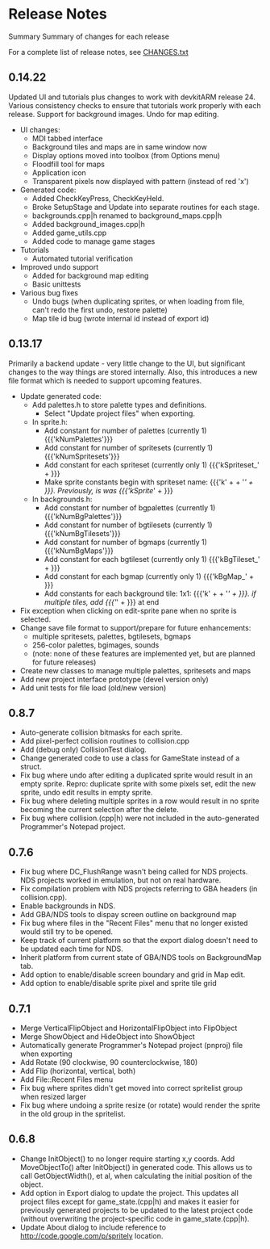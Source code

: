 # Release Notes

Summary Summary of changes for each release

For a complete list of release notes, see [CHANGES.txt](http://garykac.github.io/spritely/CHANGES.txt)

## 0.14.22

Updated UI and tutorials plus changes to work with devkitARM release 24. Various consistency checks to ensure that tutorials work
properly with each release. Support for background images. Undo for map editing.

* UI changes:
  * MDI tabbed interface
  * Background tiles and maps are in same window now
  * Display options moved into toolbox (from Options menu)
  * Floodfill tool for maps
  * Application icon
  * Transparent pixels now displayed with pattern (instead of red 'x')
* Generated code:
  * Added CheckKeyPress, CheckKeyHeld.
  * Broke SetupStage and Update into separate routines for each stage.
  * backgrounds.cpp|h renamed to background_maps.cpp|h
  * Added background_images.cpp|h
  * Added game_utils.cpp
  * Added code to manage game stages
* Tutorials
  * Automated tutorial verification
* Improved undo support
  * Added for background map editing
  * Basic unittests
* Various bug fixes
  * Undo bugs (when duplicating sprites, or when loading from file, can't redo the first undo, restore palette)
  * Map tile id bug (wrote internal id instead of export id)

## 0.13.17

Primarily a backend update - very little change to the UI, but significant changes to the way things are stored internally. Also, this introduces a new file format which is needed to support upcoming features.

* Update generated code:
  * Add palettes.h to store palette types and definitions.
    * Select "Update project files" when exporting.
  * In sprite.h:
    * Add constant for number of palettes (currently 1) {{{'kNumPalettes'}}}
    * Add constant for number of spritesets (currently 1) {{{'kNumSpritesets'}}}
    * Add constant for each spriteset (currently only 1) {{{'kSpriteset_' + <spriteset-name>}}}
    * Make sprite constants begin with spriteset name: {{{'k' + <spriteset-name> + '_' + <sprite-name>}}}. Previously, is was {{{'kSprite_' + <sprite-name>}}}
  * In backgrounds.h:
    * Add constant for number of bgpalettes (currently 1) {{{'kNumBgPalettes'}}}
    * Add constant for number of bgtilesets (currently 1) {{{'kNumBgTilesets'}}}
    * Add constant for number of bgmaps (currently 1) {{{'kNumBgMaps'}}}
    * Add constant for each bgtileset (currently only 1) {{{'kBgTileset_' + <tileset-name>}}}
    * Add constant for each bgmap (currently only 1) {{{'kBgMap_' + <map-name>}}}
    * Add constants for each background tile: 1x1: {{{'k' + <tileset-name> + '_' + <bgsprite-name>}}}. if multiple tiles, add {{{'_' + <tile>}}} at end
* Fix exception when clicking on edit-sprite pane when no sprite is selected.
* Change save file format to support/prepare for future enhancements:
  * multiple spritesets, palettes, bgtilesets, bgmaps
  * 256-color palettes, bgimages, sounds
  * (note: none of these features are implemented yet, but are planned for future releases)
* Create new classes to manage multiple palettes, spritesets and maps
* Add new project interface prototype (devel version only)
* Add unit tests for file load (old/new version)

## 0.8.7

* Auto-generate collision bitmasks for each sprite.
* Add pixel-perfect collision routines to collision.cpp
* Add (debug only) CollisionTest dialog.
* Change generated code to use a class for GameState instead of a struct.
* Fix bug where undo after editing a duplicated sprite would result in an empty sprite. Repro: duplicate sprite with some pixels set, edit the new sprite, undo edit results in empty sprite.
* Fix bug where deleting multiple sprites in a row would result in no sprite becoming the current selection after the delete.
* Fix bug where collision.(cpp|h) were not included in the auto-generated Programmer's Notepad project.

## 0.7.6

* Fix bug where DC_FlushRange wasn't being called for NDS projects. NDS projects worked in emulation, but not on real hardware.
* Fix compilation problem with NDS projects referring to GBA headers (in collision.cpp).
* Enable backgrounds in NDS.
* Add GBA/NDS tools to dispay screen outline on background map
* Fix bug where files in the "Recent Files" menu that no longer existed would still try to be opened.
* Keep track of current platform so that the export dialog doesn't need to be updated each time for NDS.
* Inherit platform from current state of GBA/NDS tools on BackgroundMap tab.
* Add option to enable/disable screen boundary and grid in Map edit.
* Add option to enable/disable sprite pixel and sprite tile grid

## 0.7.1

* Merge VerticalFlipObject and HorizontalFlipObject into FlipObject
* Merge ShowObject and HideObject into ShowObject
* Automatically generate Programmer's Notepad project (pnproj) file when exporting
* Add Rotate (90 clockwise, 90 counterclockwise, 180)
* Add Flip (horizontal, vertical, both)
* Add File::Recent Files menu
* Fix bug where sprites didn't get moved into correct spritelist group when resized larger
* Fix bug where undoing a sprite resize (or rotate) would render the sprite in the old group in the spritelist.

## 0.6.8

* Change InitObject() to no longer require starting x,y coords. Add MoveObjectTo() after InitObject() in generated code. This allows us to call GetObjectWidth(), et al, when calculating the initial position of the object.
* Add option in Export dialog to update the project. This updates all project files except for game_state.(cpp|h) and makes it easier for previously generated projects to be updated to the latest project code (without overwriting the project-specific code in game_state.(cpp|h).
* Update About dialog to include reference to http://code.google.com/p/spritely location.
